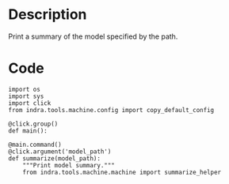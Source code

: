 # Description
Print a summary of the model specified by the path.

# Code
```
import os
import sys
import click
from indra.tools.machine.config import copy_default_config

@click.group()
def main():

@main.command()
@click.argument('model_path')
def summarize(model_path):
    """Print model summary."""
    from indra.tools.machine.machine import summarize_helper

```
